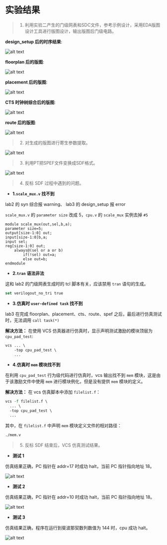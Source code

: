 <!--
 * Copyright (c) 2025 by Albresky, All Rights Reserved. 
 * 
 * @Author: Albresky albre02@outlook.com
 * @Date: 2025-05-19 14:48:17
 * @LastEditTime: 2025-05-19 19:06:34
 * @FilePath: /BUPT-EDA-Labs/lab3/README.md
 * 
 * @Description: 
-->

# 实验结果

>1. 利用实验二产生的门级网表和SDC文件，参考示例设计，采用EDA版图设计工具进行版图设计，输出版图后门级电路。

**design_setup 后的时序结果**:

![alt text](./images/design_setup.png)

**floorplan 后的版图**:

![alt text](./images/floorplan.png)

**placement 后的版图**:

![alt text](./images/placement.png)

**CTS 时钟树综合后的版图**:

![alt text](./images/cts.png)

**route 后的版图**:

![alt text](./images/route.png)


>2. 对生成的版图进行寄生参数提取。

![alt text](./images/params.png)

>3. 利用PT把SPEF文件变换成SDF格式。

![alt text](./images/spef2sdf.png)

>4. 反标 SDF 过程中遇到的问题。

- **1.`scale_mux.v` 找不到**

lab2 的 syn 综合报 warning、 lab3 的 design_setup 报 error

`scale_mux.v` 的 `parameter size` 改成 5，`cpu.v` 的 `scale_mux` 实例去掉 `#5`
```
module scale_mux(out,sel,b,a);
parameter size=5;
output[size-1:0] out;
input[size-1:0]b,a;
input sel;
reg[size-1:0] out;
	always@(sel or a or b)
		if(!sel) out=a;
		else out=b;
endmodule
```

- **2.`tran` 语法非法**

这和 lab2 的门级网表生成时的 tcl 脚本有关，应该禁用 `tran` 语句的生成。

```tcl
set verilogout_no_tri true
```

- **3.仿真时 `user-defined task` 找不到**

lab3 在完成 floorplan、placement、cts、route、spef 之后，最后进行仿真测试时，无法调用 `call task(*)` 

**解决方法：**
在使用 VCS 仿真器进行仿真时，显示声明测试激励的模块顶层为 `cpu_pad_test`:

```tcl
vcs ... \
    -top cpu_pad_test \
    ...
```

- **4.仿真时 `mem` 模块找不到**

在利用 `cpu_pad_test` 行为级代码进行仿真时，vcs 输出找不到 `mem` 模块，这是由于该激励文件中使用 `mem` 进行模块例化，但是没有提供 `mem` 模块的定义。

**解决方法：**
在 vcs 仿真脚本中添加 `filelist.f`：

```tcl
vcs -f filelist.f \
  ... \
  -top cpu_pad_test \
  ...
```

其中，在 `filelist.f` 中声明 `mem` 模块定义文件的相对路径：

```tcl
./mem.v
```

>5. 反标 SDF 结束后，VCS 仿真测试结果。

- **测试 1**

仿真结果正确，PC 指针在 addr=17 时成功 halt，当前 PC 指针指向地址 18。

![alt text](./images/test1.png)

- **测试 2**

仿真结果正确，PC 指针在 addr=10 时成功 halt，当前 PC 指针指向地址 18。

![alt text](./images/test2.png)

- **测试 3**

仿真结果正确，程序在运行到斐波那契数列数值为 144 时，cpu 成功 halt。

![alt text](./images/test3.png)